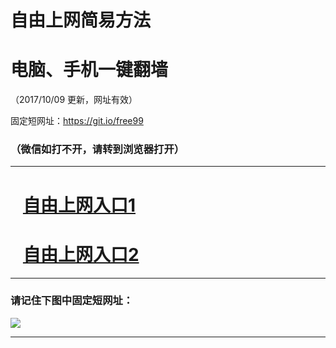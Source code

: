 ﻿# 自由上网简易方法

# 电脑、手机一键翻墙

（2017/10/09 更新，网址有效）

固定短网址：https://git.io/free99

### （微信如打不开，请转到浏览器打开）


***





# &nbsp;&nbsp; <a href="http://ft752926041.fwq-tz-1001.info/fwqtz01.html?t=10090012299 " target="_blank">自由上网入口1</a>
# &nbsp;&nbsp; <a href="http://ft2132017464.fwq-tz-1002.info/fwqtz02.html?t=100900127309 " target="_blank">自由上网入口2</a>
***

### 请记住下图中固定短网址：

<img src="https://s3-us-west-2.amazonaws.com/fwq-1001/yjfq-20170905okok.png" /> 


***

